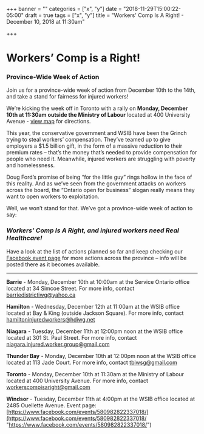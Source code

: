 +++
banner = ""
categories = ["x", "y"]
date = "2018-11-29T15:00:22-05:00"
draft = true
tags = ["x", "y"]
title = "Workers' Comp Is A Right! - December 10, 2018 at 11:30am"

+++
# Workers’ Comp is a Right!

### Province-Wide Week of Action

Join us for a province-wide week of action from December 10th to the 14th, and take a stand for fairness for injured workers! 

We’re kicking the week off in Toronto with a rally on **Monday, December 10th at 11:30am outside the Ministry of Labour** located at 400 University Avenue - [view map](https://www.google.ca/maps/place/Ministry+of+Labour+Employment+Standards/@43.653407,-79.390517,17z/data=!3m1!4b1!4m5!3m4!1s0x882b34cedd0438e7:0x85e9be27abef7be!8m2!3d43.6534031!4d-79.3883283 "400 University Ave, Toronto, ON M7A 1T7") for directions.

This year, the conservative government and WSIB have been the Grinch trying to steal workers’ compensation. They’ve teamed up to give employers a $1.5 billion gift, in the form of a massive reduction to their premium rates – that’s the money that’s needed to provide compensation for people who need it. Meanwhile, injured workers are struggling with poverty and homelessness. 

Doug Ford’s promise of being “for the little guy” rings hollow in the face of this reality. And as we’ve seen from the government attacks on workers across the board, the “Ontario open for business” slogan really means they want to open workers to exploitation.

Well, we won’t stand for that. We’ve got a province-wide week of action to say:

### _Workers’ Comp Is A Right, and injured workers need Real Healthcare!_

Have a look at the list of actions planned so far and keep checking our [Facebook event page](https://www.facebook.com/events/2159719980751545/) for more actions across the province – info will be posted there as it becomes available.

***

**Barrie** - Monday, December 10th at 10:00am at the Service Ontario office located at 34 Simcoe Street. For more info, contact barriedistrictiwg@yahoo.ca

**Hamilton** - Wednesday, December 12th at 11:00am at the WSIB office located at Bay & King (outside Jackson Square). For more info, contact hamiltoninjuredworkers@hdiwg.net 

**Niagara** - Tuesday, December 11th at 12:00pm noon at the WSIB office located at 301 St. Paul Street. For more info, contact niagara.injured.worker.group@gmail.com 

**Thunder Bay** - Monday, December 10th at 12:00pm noon at the WSIB office located at 113 Jade Court. For more info, contact tbiwsg@gmail.com 

**Toronto** - Monday, December 10th at 11:30am at the Ministry of Labour located at 400 University Avenue. For more info, contact workerscompisaright@gmail.com 

**Windsor** - Tuesday, December 11th at 4:00pm at the WSIB office located at 2485 Ouellette Avenue. Event page: [https://www.facebook.com/events/580982822337018/](https://www.facebook.com/events/580982822337018/ "https://www.facebook.com/events/580982822337018/")